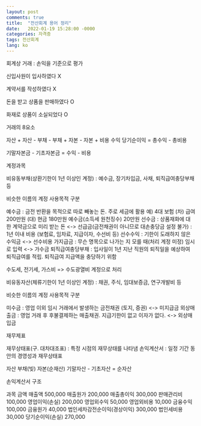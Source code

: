 ```yaml
---
layout: post
comments: true
title:  "전산회계 용어 정리"
date:   2022-01-19 15:28:00 -0000 
categories: 자격증
tags: 전산회계
lang: ko
---
```


회계상 거래 : 손익을 기준으로 평가 

신입사원이 입사하였다 X

계약서를 작성하였다 X 

돈을 받고 상품을 판매하였다 O

화재로 상품이 소실되었다 O 

 

거래의 8요소

자산 +	자산 -
부채 -	부채 +
자본 -	자본 +
비용	수익
당기순이익 = 총수익 - 총비용

기말자본금 - 기초자본금 = 수익 - 비용

 

계정과목

비유동부채(상환기한이 1년 이상인 계정) : 예수금, 장기차입금, 사채, 퇴직급여충당부채 등

 

비슷한 이름의 계정 사용목적 구분

예수금 : 금전 반환을 목적으로 따로 빼놓는 돈. 주로 세금에 활용 예) 4대 보험
(차) 급여 200만원 (대) 현금 180만원 예수금(소득세 원천징수) 20만원
선수금 : 상품재화에 대한 계약금으로 미리 받는 돈 <-> 선급금(금전채권이 아니므로 대손충당금 설정 불가) : 1년 이내 비용 (보험료, 임차료, 지급이자, 수선비 등)
선수수익 : 기한이 도래하지 않은 수익금 <-> 선수비용
가지급금 : 무슨 명목으로 나가는 지 모를 때(처리 계정 미정) 임시로 입력 <-> 가수금
퇴직급여충당부채 : 입사일이 1년 지난 직원의 퇴직일을 예상하여 퇴직급여를 적립. 퇴직급여 지급액을 충당하기 위함

수도세, 전기세, 가스비 => 수도광열비 계정으로 처리

비유동자산(체류기한이 1년 이상인 계정) : 채권, 주식, 임대보증금, 연구개발비 등

 

비슷한 이름의 계정 사용목적 구분

미수금 : 영업 이외 임시 거래에서 발생하는 금전채권 (토지, 증권) <-> 미지급금
외상매출금 : 영업 거래 후 후불결제하는 매출채권. 지급기한이 없고 이자가 없다. <-> 외상매입금
 

재무제표 

재무상태표(구. 대차대조표) : 특정 시점의 재무상태를 나타냄
손익계산서 : 일정 기간 동안의 경영성과
재무상태표

자산	부채(빚)
자본(순재산)
기말자산 - 기초자산 = 순자산

 

손익계산서 구조

과목	금액
매출액	500,000
매출원가	200,000
  매출총이익	300,000
판매관리비	100,000
  영업이익(손실)	200,000
영업외수익	50,000
영업외비용	10,000
금융수익	100,000
금융원가	40,000
  법인세차감전순이익(경상이익)	300,000
법인세비용	30,000
  당기순이익(손실)	270,000